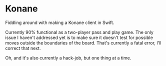 # Konane
Fiddling around with making a Konane client in Swift.

Currently 90% functional as a two-player pass and play game. The only issue I haven't addressed yet is to make sure it doesn't test for possible moves outside the boundaries of the board. That's currently a fatal error, I'll correct that next.

Oh, and it's also currently a hack-job, but one thing at a time.
